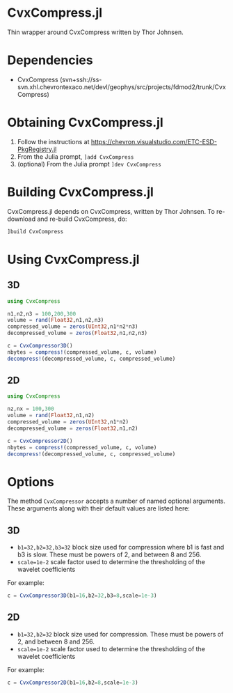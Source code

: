 # CvxCompress.jl
Thin wrapper around CvxCompress written by Thor Johnsen.

# Dependencies
* CvxCompress (svn+ssh://ss-svn.xhl.chevrontexaco.net/devl/geophys/src/projects/fdmod2/trunk/CvxCompress)

# Obtaining CvxCompress.jl
1. Follow the instructions at https://chevron.visualstudio.com/ETC-ESD-PkgRegistry.jl
2. From the Julia prompt, `]add CvxCompress`
3. (optional) From the Julia prompt `]dev CvxCompress`

# Building CvxCompress.jl
CvxCompress.jl depends on CvxCompress, written by Thor Johnsen.  To re-download and re-build CvxCompress, do:
```julia
]build CvxCompress
```

# Using CvxCompress.jl

## 3D
```julia
using CvxCompress

n1,n2,n3 = 100,200,300
volume = rand(Float32,n1,n2,n3)
compressed_volume = zeros(UInt32,n1*n2*n3)
decompressed_volume = zeros(Float32,n1,n2,n3)

c = CvxCompressor3D()
nbytes = compress!(compressed_volume, c, volume)
decompress!(decompressed_volume, c, compressed_volume)
```

## 2D
```julia
using CvxCompress

nz,nx = 100,300
volume = rand(Float32,n1,n2)
compressed_volume = zeros(UInt32,n1*n2)
decompressed_volume = zeros(Float32,n1,n2)

c = CvxCompressor2D()
nbytes = compress!(compressed_volume, c, volume)
decompress!(decompressed_volume, c, compressed_volume)
```

# Options
The method `CvxCompressor` accepts a number of named optional arguments.  These arguments along with their default values are listed here:

## 3D
* `b1=32,b2=32,b3=32` block size used for compression where b1 is fast and b3 is slow.  These must be powers of 2, and between 8 and 256.
* `scale=1e-2` scale factor used to determine the thresholding of the wavelet coefficients

For example:
```julia
c = CvxCompressor3D(b1=16,b2=32,b3=8,scale=1e-3)
```

## 2D
* `b1=32,b2=32` block size used for compression.  These must be powers of 2, and between 8 and 256.
* `scale=1e-2` scale factor used to determine the thresholding of the wavelet coefficients

For example:
```julia
c = CvxCompressor2D(b1=16,b2=8,scale=1e-3)
```
